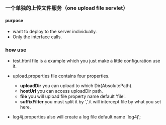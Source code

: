 
### 一个单独的上传文件服务（one upload file servlet）

#### purpose

 + want to deploy to the server individually.
 + Only the interface calls.

### how use

 + test.html file is a  example which you just make a little configuration use it.
 + upload.properties file contains four properties.
    + **uploadDir**   you can upload to which Dir(AbsolutePath).
    + **hostUrl** you can access uploadDir path.
    + **file** you will upload file  property name  default 'file'.
    + **suffixFilter** you must split it by ','.it will intercept file by what you set here.
 
 + log4j.properties also will create a log file  default name 'log4j';

